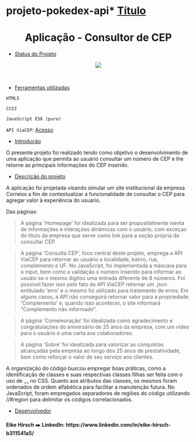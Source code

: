 # projeto-pokedex-api* [Título](#Título) <h1 align="center">Aplicação - Consultor de CEP</h1>

* [Status do Projeto](#Status-do-Projeto)

<p align="center">
<img src="https://img.shields.io/badge/Status-Em%20desenvolvimento-green">
</p>
<br>

* [Ferramentas utilizadas](#Ferramentas-utilizadas)

 `HTML5`

 `CCS3`
 
 `JavaScript ES6 (puro)`

 `API ViaCEP`: <a href="https://viacep.com.br/"> Acesso</a>
 
* [Introdução](#Introducao)

O presente projeto foi realizado tendo como objetivo o desenvolvimento de uma aplicação que permita ao usuário consultar um número de CEP e lhe retorne as principais informações do CEP inserido.

* [Descrição do projeto](#Descriçao-do-projeto)

<p>A aplicação foi projetada visando simular um site institucional da empresa Correios a fim de contextualizar a funcionalidade de consultar o CEP para agregar valor à experiência do usuário. 

Das páginas:

>A página 'Homepage' foi idealizada para ser propositalmente isenta de informações e interações dinâmicas com o usuário, com exceçao do título da empresa que serve como link para a seção própria de consultar CEP.

>A página 'Consulta CEP', foco central deste projeto, emprega a API ViaCEP para retornar ao usuário a localidade, bairro, rua, complemento e UF. No JavaScript, foi implementada a máscara para o input, bem como a validação o número inserido para informar ao usuáio se o mesmo digitou uma entrada diferente de 8 números. Foi possivel fazer isso pelo fato da API ViaCEP retornar um .json entitulado 'erro' e o mesmo foi utilizado para tratamento de erros. Em alguns casos, a API não conseguirá retornar valor para a propriedade 'Complemento' e, quando isso acontecer, o site informará "Complemento não informado".

>A página 'Comemoração' foi idealizada como agradecimento e congratulações do aniversário de 25 anos da empresa, com um vídeo para o usuário e uma carta aos colaboradores.

>A página 'Sobre' foi idealizada para valorizar as conquistas alcançadas pela empresa ao longo dos 25 anos de prestatividade, bem como reforçar o valor de seu serviço aos clientes.

A organização do código buscou empregar boas práticas, como a identificação de classes e suas respectivas classes filhas ser feita com o uso de __ no CSS. Quanto aos atributos das classes, os mesmos foram ordenados de ordem alfabética para facilitar a manutenção futura. No JavaScript, foram empregados separadores de regiões do código utilizando //#region para delimitar os códigos correlacionados.

</p>

* [Desenvolvedor](#Desenvolvedor)
<h4>Eike Hirsch ✒️ LinkedIn: https://www.linkedin.com/in/eike-hirsch-b311541a5/</h4>

